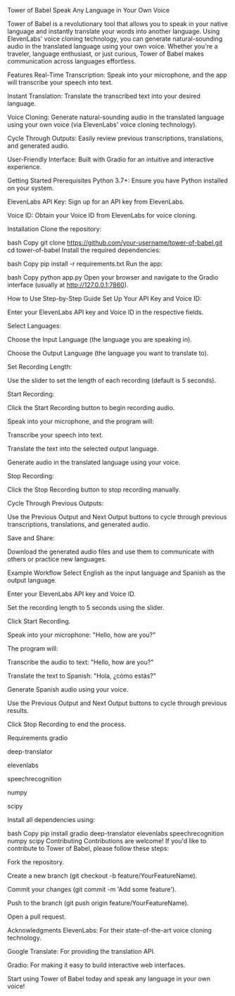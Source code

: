 Tower of Babel
Speak Any Language in Your Own Voice

Tower of Babel is a revolutionary tool that allows you to speak in your native language and instantly translate your words into another language. Using ElevenLabs' voice cloning technology, you can generate natural-sounding audio in the translated language using your own voice. Whether you're a traveler, language enthusiast, or just curious, Tower of Babel makes communication across languages effortless.

Features
Real-Time Transcription: Speak into your microphone, and the app will transcribe your speech into text.

Instant Translation: Translate the transcribed text into your desired language.

Voice Cloning: Generate natural-sounding audio in the translated language using your own voice (via ElevenLabs' voice cloning technology).

Cycle Through Outputs: Easily review previous transcriptions, translations, and generated audio.

User-Friendly Interface: Built with Gradio for an intuitive and interactive experience.

Getting Started
Prerequisites
Python 3.7+: Ensure you have Python installed on your system.

ElevenLabs API Key: Sign up for an API key from ElevenLabs.

Voice ID: Obtain your Voice ID from ElevenLabs for voice cloning.

Installation
Clone the repository:

bash
Copy
git clone https://github.com/your-username/tower-of-babel.git
cd tower-of-babel
Install the required dependencies:

bash
Copy
pip install -r requirements.txt
Run the app:

bash
Copy
python app.py
Open your browser and navigate to the Gradio interface (usually at http://127.0.0.1:7860).

How to Use
Step-by-Step Guide
Set Up Your API Key and Voice ID:

Enter your ElevenLabs API key and Voice ID in the respective fields.

Select Languages:

Choose the Input Language (the language you are speaking in).

Choose the Output Language (the language you want to translate to).

Set Recording Length:

Use the slider to set the length of each recording (default is 5 seconds).

Start Recording:

Click the Start Recording button to begin recording audio.

Speak into your microphone, and the program will:

Transcribe your speech into text.

Translate the text into the selected output language.

Generate audio in the translated language using your voice.

Stop Recording:

Click the Stop Recording button to stop recording manually.

Cycle Through Previous Outputs:

Use the Previous Output and Next Output buttons to cycle through previous transcriptions, translations, and generated audio.

Save and Share:

Download the generated audio files and use them to communicate with others or practice new languages.

Example Workflow
Select English as the input language and Spanish as the output language.

Enter your ElevenLabs API key and Voice ID.

Set the recording length to 5 seconds using the slider.

Click Start Recording.

Speak into your microphone: "Hello, how are you?"

The program will:

Transcribe the audio to text: "Hello, how are you?"

Translate the text to Spanish: "Hola, ¿cómo estás?"

Generate Spanish audio using your voice.

Use the Previous Output and Next Output buttons to cycle through previous results.

Click Stop Recording to end the process.

Requirements
gradio

deep-translator

elevenlabs

speechrecognition

numpy

scipy

Install all dependencies using:

bash
Copy
pip install gradio deep-translator elevenlabs speechrecognition numpy scipy
Contributing
Contributions are welcome! If you'd like to contribute to Tower of Babel, please follow these steps:

Fork the repository.

Create a new branch (git checkout -b feature/YourFeatureName).

Commit your changes (git commit -m 'Add some feature').

Push to the branch (git push origin feature/YourFeatureName).

Open a pull request.

Acknowledgments
ElevenLabs: For their state-of-the-art voice cloning technology.

Google Translate: For providing the translation API.

Gradio: For making it easy to build interactive web interfaces.

Start using Tower of Babel today and speak any language in your own voice!
